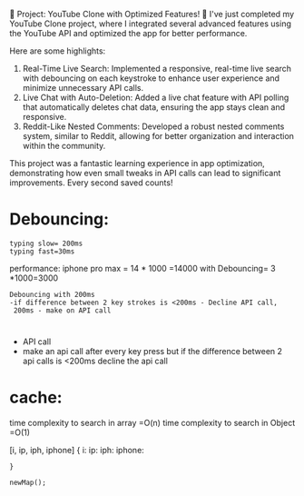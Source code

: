 🚀 Project: YouTube Clone with Optimized Features! 🎉
I've just completed my YouTube Clone project, where I integrated several advanced features using the YouTube API and 
optimized the app for better performance. 

Here are some highlights:
1. Real-Time Live Search: Implemented a responsive, real-time live search with debouncing on each keystroke to enhance
user experience and minimize unnecessary API calls.
2. Live Chat with Auto-Deletion: Added a live chat feature with API polling that automatically deletes chat data, ensuring
the app stays clean and responsive.
3. Reddit-Like Nested Comments: Developed a robust nested comments system, similar to Reddit, allowing for better organization
and interaction within the community.

This project was a fantastic learning experience in app optimization, demonstrating how even small tweaks in API calls can lead
to significant improvements. Every second saved counts!

# Debouncing:
    typing slow= 200ms
    typing fast=30ms

   performance:
        iphone pro max = 14 * 1000 =14000
        with Debouncing= 3 *1000=3000

    Debouncing with 200ms
    -if difference between 2 key strokes is <200ms - Decline API call,
     200ms - make on API call 

#
- API call
- make an api call after every key press 
  but if the difference between 2 api calls is <200ms
  decline the api call

# cache:
   time complexity to search in array =O(n)
   time complexity to search in Object =O(1)
   
   [i, ip, iph, iphone]
   {
       i:
       ip:
       iph:
       iphone:
   
    }

    newMap();